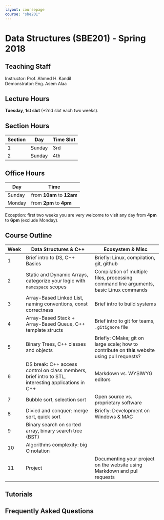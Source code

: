 ```yaml
---
layout: coursepage
course: "sbe201"
---
```


# Data Structures \(SBE201\) - Spring 2018

## Teaching Staff

Instructor: Prof. Ahmed H. Kandil  
Demonstrator:  Eng. Asem Alaa  

## Lecture Hours

**Tuesday**, **1st slot** (+2nd slot each two weeks).

## Section Hours

| Section | Day | Time Slot |
|---------|-----|-----------|
|   1     | Sunday | 3rd |
|   2     | Sunday | 4th |

## Office Hours

| Day | Time |
|-----|-----------|
| Sunday | from **10am** to **12am** |
| Monday | from **2pm** to **4pm** |

Exception: first two weeks you are very welcome to visit any day from **4pm** to **6pm** (exclude Monday).

## Course Outline

| Week | Data Structures & C++ | Ecosystem & Misc |
|------|----------------------|-----------|
| 1 | Brief intro to DS, C++ Basics | Briefly: Linux, compilation, git, github |
| 2 | Static and Dynamic Arrays, categorize your logic with `namespace` scopes | Compilation of multiple files, processing command line arguments, basic Linux commands |
| 3 | Array-Based Linked List, naming conventions, const correctness| Brief intro to build systems |
| 4 | Array-Based Stack + Array-Based Queue, C++ template structs | Brief intro to  git for teams, `.gitignore` file |
| 5 | Binary Trees, C++ classes and objects  | Briefly: CMake; git on large scale; how to contribute on **this** website using pull requests? |
| 6 | DS break: C++ access control on class members, brief intro to STL, interesting applications in C++ | Markdown vs. WYSIWYG editors |
| 7 | Bubble sort, selection sort  | Open source vs. proprietary software  |
| 8 | Divied and conquer: merge sort, quick sort  | Briefly: Development on Windows & MAC |
| 9 | Binary search on sorted array, binary search tree (BST)  |   |
| 10 | Algorithms complexity: big O notation  |  |
| 11 | Project  | Documenting your project on the website using Markdown and pull requests |

## Tutorials
<!-- 
1. Week 1:
    * Section Notes: \[[Part 1: C++ Basics]({{ site.baseurl }}{% link 2018/data-structures/notes/1_week1a.md %}){:target="_blank"}\] \[[Part 2: Using Git and Github]({{ site.baseurl }}{% link 2018/data-structures/notes/1_week1b.md %}){:target="_blank"}\].
    * [Slides]({{ site.baseurl }}{% link 2018/data-structures/presentations/test/index.html %}){:target="_blank"}
    * [Assignment]({{ site.baseurl }}{% link 2018/data-structures/notes/1_week1assignment.md %}){:target="_blank"} 
    -->

## Frequently Asked Questions